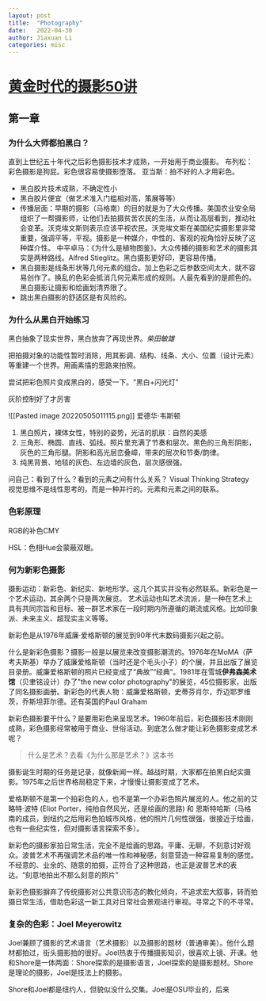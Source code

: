 ```yaml
---
layout: post
title:  "Photography"
date:   2022-04-30
author: Jiaxuan Li
categories: misc
---
```


# [黄金时代的摄影50讲](https://www.bilibili.com/cheese/play/ep24212)

## 第一章
### 为什么大师都拍黑白？
直到上世纪五十年代之后彩色摄影技术才成熟，一开始用于商业摄影。 布列松：彩色摄影是狗屁。彩色很容易使摄影堕落。
亚当斯：拍不好的人才用彩色。
- 黑白胶片技术成熟，不确定性小
- 黑白胶片便宜（做艺术准入门槛相对高，策展等等）
- 传播层面：早期的摄影（马格南）的目的就是为了大众传播。美国农业安全局组织了一帮摄影师，让他们去拍摄贫苦农民的生活，从而让高层看到，推动社会变革。沃克埃文斯则表示应该平视农民。沃克埃文斯在美国纪实摄影里非常重要，强调平等，平视。摄影是一种媒介，中性的、客观的视角恰好反映了这种媒介性。
	中平卓马：《为什么是植物图鉴》。大众传播的摄影和艺术的摄影其实是两种路线。Alfred Stieglitz。黑白摄影更好印，更容易传播。
- 黑白摄影是线条形状等几何元素的组合。加上色彩之后参数空间太大，就不容易创作了。换乱的色彩会抵消几何元素形成的规则。人最先看到的是颜色的。黑白摄影让摄影和绘画划清界限了。
- 跳出黑白摄影的舒适区是有风险的。


### 为什么从黑白开始练习
黑白抽象了现实世界，黑白放弃了再现世界。_柴田敏雄_

把拍摄对象的功能性暂时消除，用其影调、结构、线条、大小、位置（设计元素）等重建一个世界。用画素描的思路来拍照。

尝试把彩色照片变成黑白的，感受一下。“黑白+闪光灯”

灰阶控制好了才厉害

![[Pasted image 20220505011115.png]]
爱德华·韦斯顿
1. 黑白照片，裸体女性，特别的姿势，光洁的肌肤：自然的美感
2. 三角形、椭圆、直线、弧线。照片里充满了节奏和层次。黑色的三角形阴影，灰色的三角形腿。阴影和高光层峦叠嶂，带来的层次和节奏/韵律。
3. 纯黑背景、地毯的灰色、左边墙的灰色，层次感很强。

问自己：看到了什么？看到的元素之间有什么关系？
Visual Thinking Strategy
视觉思维不是线性思考的，而是一种并行的。元素和元素之间的联系。


### 色彩原理
RGB的补色CMY

HSL：色相Hue会蒙蔽双眼。

### 何为新彩色摄影
摄影运动：新彩色、新纪实、新地形学。这几个其实并没有必然联系。新彩色是一个艺术运动，其余两个只是两次展览。
艺术运动也叫艺术流派，是一种在艺术上具有共同宗旨和目标、被一群艺术家在一段时期内所遵循的潮流或风格。比如印象派、未来主义、超现实主义等等。

新彩色是从1976年威廉·爱格斯顿的展览到90年代末数码摄影兴起之前。

什么是新彩色摄影？摄影一般是以展览来改变摄影潮流的。1976年在MoMA（萨考夫斯基）举办了威廉爱格斯顿（当时还是个毛头小子）的个展，并且出版了展览目录册。威廉爱格斯顿的照片已经变成了“典故”“经典”。1981年在雪城**伊弗森美术馆**（贝聿铭设计）办了"the new color photography"的展览，45位摄影家，出版了同名摄影画册。新彩色的代表人物：威廉爱格斯顿，史蒂芬肖尔，乔迈耶罗维茨，乔斯坦菲尔德。还有英国的Paul Graham

新彩色摄影要干什么？是要用彩色来呈现艺术。1960年前后，彩色摄影技术刚刚成熟，彩色摄影经常被用于商业、世俗活动。到底怎么做才能让彩色摄影变成艺术呢？

> 什么是艺术？去看《为什么那是艺术？》这本书

摄影诞生时期的任务是记录，就像新闻一样。越战时期，大家都在拍黑白纪实摄影。1975年之后世界格局稳定下来，才慢慢让摄影变成了艺术。

爱格斯顿不是第一个拍彩色的人，也不是第一个办彩色照片展览的人。他之前的艾略特·波特 (Eliot Porter，纯拍自然风光，还是绘画的思路) 和 恩斯特哈斯（马格南的成员，到纽约之后用彩色拍城市风格，他的照片几何性很强，很接近于绘画，也有一些纪实性，但对摄影语言探索不多）。

新彩色的摄影家拍日常生活，完全不是绘画的思路。平庸、无聊，不刻意讨好观众。波普艺术不再强调艺术品的唯一性和神秘感，刻意营造一种容易复制的感觉。不经意的、业余的、随意的拍摄，正符合了这种思路，也正是波普艺术的表达。“刻意地拍出不那么刻意的照片”

新彩色摄影摒弃了传统摄影对公共意识形态的教化倾向，不追求宏大叙事，转而拍摄日常生活，借助色彩这一新工具对日常社会景观进行审视。寻常之下的不寻常。


### 复杂的色彩：Joel Meyerowitz
Joel兼顾了摄影的艺术语言（艺术摄影）以及摄影的题材（普通审美）。他什么题材都拍过，街头摄影拍的很好。Joel热衷于传播摄影知识，很喜欢上镜、开课。他和Shore是一体两面：Shore探索的是摄影语言，Joel探索的是摄影题材。Shore是理论的摄影，Joel是技法上的摄影。

Shore和Joel都是纽约人，但貌似没什么交集。Joel是OSU毕业的，后来